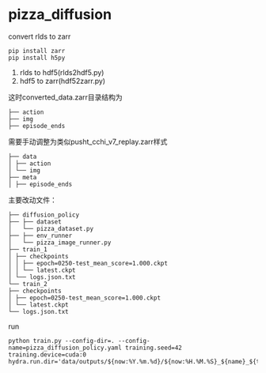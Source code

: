 # pizza_diffusion

convert rlds to zarr
```
pip install zarr
pip install h5py
```
1. rlds to hdf5(rlds2hdf5.py)
2. hdf5 to zarr(hdf52zarr.py)

这时converted_data.zarr目录结构为
```
├── action
├── img
├── episode_ends

```
需要手动调整为类似pusht_cchi_v7_replay.zarr样式
```
├── data
│ ├── action
│ └── img
├── meta
│ ├── episode_ends
```
主要改动文件：
```
├── diffusion_policy
├── ├── dataset
│   └── pizza_dataset.py
├── ├── env_runner
│   └── pizza_image_runner.py
├── train_1
│ ├── checkpoints
│ │ ├── epoch=0250-test_mean_score=1.000.ckpt
│ │ └── latest.ckpt
│ └── logs.json.txt
└── train_2
├── checkpoints
│ ├── epoch=0250-test_mean_score=1.000.ckpt
│ └── latest.ckpt
└── logs.json.txt
```

run
```
python train.py --config-dir=. --config-name=pizza_diffusion_policy.yaml training.seed=42 training.device=cuda:0 hydra.run.dir='data/outputs/${now:%Y.%m.%d}/${now:%H.%M.%S}_${name}_${task_name}'
```
